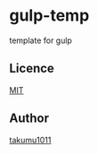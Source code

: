 # gulp-temp
template for gulp 

## Licence

[MIT](https://mit-license.org/)

## Author

[takumu1011](https://github.com/takumu1011)
